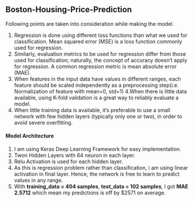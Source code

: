 ## Boston-Housing-Price-Prediction

Following points are taken into consideration while making the model.
1. Regression is done using different loss functions than what we used for classification. Mean squared error (MSE) is a loss function commonly used for regression.
2. Similarly, evaluation metrics to be used for regression differ from those used for classification; naturally, the concept of accuracy doesn’t apply for regression. A common regression metric is mean absolute error (MAE).
3. When features in the input data have values in different ranges, each feature should be scaled independently as a preprocessing step(i.e. Normalization of feature with mean=0, std=1)
4.When there is little data available, using K-fold validation is a great way to reliably evaluate a model.
5. When little training data is available, it’s preferable to use a small network with few hidden layers (typically only one or two), in order to avoid severe overfitting.
#### Model Architecture 
1. I am using Keras Deep Learning Framework for easy implementation.
2. Twon Hidden Layers with 64 neuron in each layer.
3. Relu Activation is used for each hidden layer. 
4. As this is regression problem rather than classification, i am using linear activation in final layer. Hence, the network is free to learn to predict values in any range.
5. With **training_data = 404 samples**, **test_data = 102 samples**, I got **MAE 2.5712** which mean my predictions is off by $2571 on average.
